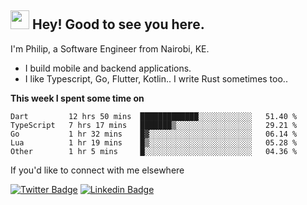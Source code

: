 <h2><img src="https://slackmojis.com/emojis/3643-cool-doge/download" width="30"/> Hey! Good to see you here.</h2>

<p>I'm Philip, a Software Engineer from Nairobi, KE. 

- I build mobile and backend applications.
- I like Typescript, Go, Flutter, Kotlin.. I write Rust sometimes too..</p>

**This week I spent some time on**
<!--START_SECTION:waka-->

```text
Dart         12 hrs 50 mins  █████████████░░░░░░░░░░░░   51.40 %
TypeScript   7 hrs 17 mins   ███████▒░░░░░░░░░░░░░░░░░   29.21 %
Go           1 hr 32 mins    █▓░░░░░░░░░░░░░░░░░░░░░░░   06.14 %
Lua          1 hr 19 mins    █▒░░░░░░░░░░░░░░░░░░░░░░░   05.28 %
Other        1 hr 5 mins     █░░░░░░░░░░░░░░░░░░░░░░░░   04.36 %
```

<!--END_SECTION:waka-->

If you'd like to connect with me elsewhere

[![Twitter Badge](https://img.shields.io/badge/-Twitter-1ca0f1?style=flat-square&labelColor=1ca0f1&logo=twitter&logoColor=white&link=https://twitter.com/_diogorodrigues)](https://twitter.com/kimathiphil)  [![Linkedin Badge](https://img.shields.io/badge/-LinkedIn-blue?style=flat-square&logo=Linkedin&logoColor=white&link=https://www.linkedin.com/in/philip-kimathi-2604a9114/)](https://www.linkedin.com/in/philip-kimathi-2604a9114/)
